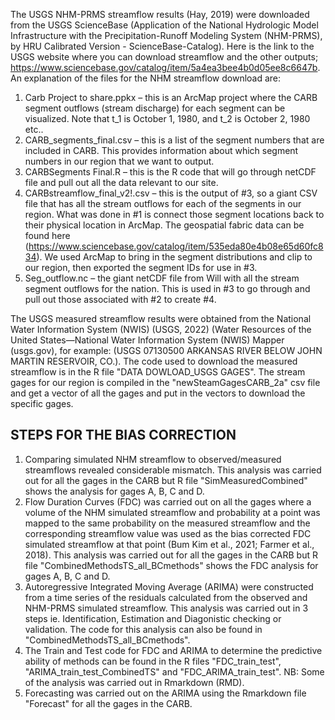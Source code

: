 The USGS NHM-PRMS streamflow results (Hay, 2019) were downloaded from the USGS ScienceBase (Application of the National Hydrologic Model Infrastructure with the Precipitation-Runoff Modeling System (NHM-PRMS), by HRU Calibrated Version - ScienceBase-Catalog). Here is the link to the USGS website where you can download streamflow and the other outputs; https://www.sciencebase.gov/catalog/item/5a4ea3bee4b0d05ee8c6647b. An explanation of the files for the NHM streamflow download are:

1)	Carb Project to share.ppkx – this is an ArcMap project where the CARB segment outflows (stream discharge) for each segment can be visualized. Note that t_1 is October 1, 1980, and t_2 is October 2, 1980 etc..
2)	CARB_segments_final.csv – this is a list of the segment numbers that are included in CARB. This provides information about which segment numbers in our region that we want to output.
3)	CARBSegments Final.R – this is the R code that will go through netCDF file and pull out all the data relevant to our site.
4)	CARBstreamflow_final_v2!.csv – this is the output of #3, so a giant CSV file that has all the stream outflows for each of the segments in our region. What was done in #1 is connect those segment locations back to their physical location in ArcMap. The geospatial fabric data can be found here (https://www.sciencebase.gov/catalog/item/535eda80e4b08e65d60fc834). We used ArcMap to bring in the segment distributions and clip to our region, then exported the segment IDs for use in #3.
5)	Seg_outflow.nc – the giant netCDF file from Will with all the stream segment outflows for the nation. This is used in #3 to go through and pull out those associated with #2 to create #4.
 
The USGS measured streamflow results were obtained from the National Water Information System (NWIS) (USGS, 2022) (Water Resources of the United States—National Water Information System (NWIS) Mapper (usgs.gov), for example: (USGS 07130500 ARKANSAS RIVER BELOW JOHN MARTIN RESERVOIR, CO.). The code used to download the measured streamflow is in the R file "DATA DOWLOAD_USGS GAGES". The stream gages for our region is compiled in the "newSteamGagesCARB_2a" csv file and get a vector of all the gages and put in the vectors to download the specific gages.
 
## STEPS FOR THE BIAS CORRECTION
1. Comparing simulated NHM streamflow to observed/measured streamflows revealed considerable mismatch. This analysis was carried out for all the gages in the CARB but R file "SimMeasuredCombined" shows the analysis for gages A, B, C and D.
2. Flow Duration Curves (FDC) was carried out on all the gages where a volume of the NHM simulated streamflow and probability at a point was mapped to the same probability on the measured streamflow and the corresponding streamflow value was used as the bias corrected FDC simulated streamflow at that point (Bum Kim et al., 2021; Farmer et al., 2018). This analysis was carried out for all the gages in the CARB but R file "CombinedMethodsTS_all_BCmethods" shows the FDC analysis for gages A, B, C and D.
3. Autoregressive Integrated Moving Average (ARIMA) were constructed from a time series of the residuals calculated from the observed and NHM-PRMS simulated streamflow. This analysis was carried out in 3 steps ie. Identification, Estimation and Diagonistic checking or validation. The code for this analysis can also be found in "CombinedMethodsTS_all_BCmethods".
4. The Train and Test code for FDC and ARIMA to determine the predictive ability of methods can be found in the R files "FDC_train_test", "ARIMA_train_test_CombinedTS" and "FDC_ARIMA_train_test". NB: Some of the analysis was carried out in Rmarkdown (RMD).
5. Forecasting was carried out on the ARIMA using the Rmarkdown file "Forecast" for all the gages in the CARB.

